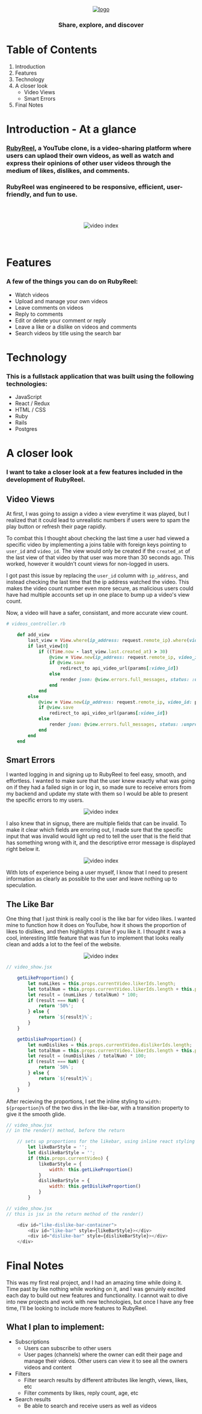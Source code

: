 <br><br/>
[<div style="text-align: center"><img src="app/assets/images/logo.png" alt="logo"></div>](https://rubyreel.herokuapp.com/#/)


<h3 style="text-align: center">Share, explore, and discover</h3>

# Table of Contents
1. Introduction
2. Features
3. Technology
4. A closer look
    * Video Views
    * Smart Errors
5. Final Notes

# Introduction - At a glance
### [RubyReel](https://rubyreel.herokuapp.com/#/), a YouTube clone, is a video-sharing platform where users can uplaod their own videos, as well as watch and express their opinions of other user videos through the medium of likes, dislikes, and comments.

### RubyReel was engineered to be responsive, efficient, user-friendly, and fun to use.

<br><br/>
<div style="text-align: center"><img src="app/assets/images/video_index.png" alt="video index"></div>
<br><br/>

# Features
### A few of the things you can do on RubyReel:
* Watch videos
* Upload and manage your own videos
* Leave comments on videos
* Reply to comments
* Edit or delete your comment or reply
* Leave a like or a dislike on videos and comments
* Search videos by title using the search bar

# Technology
### This is a fullstack application that was built using the following technologies:
* JavaScript
* React / Redux
* HTML / CSS
* Ruby
* Rails
* Postgres

# A closer look
### I want to take a closer look at a few features included in the development of RubyReel.

## Video Views
At first, I was going to assign a video a view everytime it was played, but I realized that it could lead to unrealistic numbers if users were to spam the play button or refresh their page rapidly.

To combat this I thought about checking the last time a user had viewed a specific video by implementing a joins table with foreign keys pointing to `user_id` and `video_id`. The view would only be created if the `created_at` of the last view of that video by that user was more than 30 seconds ago. This worked, however it wouldn't count views for non-logged in users. 

I got past this issue by replacing the `user_id` column with `ip_address`, and instead checking the last time that the ip address watched the video. This makes the video count number even more secure, as malicious users could have had multiple accounts set up in one place to bump up a video's view count.

Now, a video will have a safer, consistant, and more accurate view count.

```Ruby
# videos_controller.rb

    def add_view
        last_view = View.where(ip_address: request.remote_ip).where(video_id: params[:video_id])
        if last_view[0]
            if ((Time.now - last_view.last.created_at) > 30)
                @view = View.new(ip_address: request.remote_ip, video_id: params[:video_id])
                if @view.save
                    redirect_to api_video_url(params[:video_id])
                else
                    render json: @view.errors.full_messages, status: :unprocessable_entity
                end
            end
        else
            @view = View.new(ip_address: request.remote_ip, video_id: params[:video_id])
            if @view.save
                redirect_to api_video_url(params[:video_id])
            else
                render json: @view.errors.full_messages, status: :unprocessable_entity
            end
        end
    end

```

## Smart Errors
I wanted logging in and signing up to RubyReel to feel easy, smooth, and effortless. I wanted to make sure that the user knew exactly what was going on if they had a failed sign in or log in, so made sure to receive errors from my backend and update my state with them so I would be able to present the specific errors to my users.

<div style="text-align: center"><img src="app/assets/images/loggingin.gif" alt="video index"></div>

I also knew that in signup, there are multiple fields that can be invalid. To make it clear which fields are erroring out, I made sure that the specific input that was invalid would light up red to tell the user that is the field that has something wrong with it, and the descriptive error message is displayed right below it.

<div style="text-align: center"><img src="app/assets/images/signup.gif" alt="video index"></div>

With lots of experience being a user myself, I know that I need to present information as clearly as possible to the user and leave nothing up to speculation.

## The Like Bar
One thing that I just think is really cool is the like bar for video likes. I wanted mine to function how it does on YouTube, how it shows the proportion of likes to dislikes, and then highlights it blue if you like it. I thought it was a cool, interesting little feature that was fun to implement that looks really clean and adds a lot to the feel of the website.

<div style="text-align: center"><img src="app/assets/images/likebar.gif" alt="video index"></div>

```Javascript
// video_show.jsx

    getLikeProportion() {
        let numLikes = this.props.currentVideo.likerIds.length;
        let totalNum = this.props.currentVideo.likerIds.length + this.props.currentVideo.dislikerIds.length;
        let result = (numLikes / totalNum) * 100;
        if (result === NaN) {
            return '50%';
        } else {
            return `${result}%`;
        }
    }

    getDislikeProportion() {
        let numDislikes = this.props.currentVideo.dislikerIds.length;
        let totalNum = this.props.currentVideo.likerIds.length + this.props.currentVideo.dislikerIds.length;
        let result = (numDislikes / totalNum) * 100;
        if (result === NaN) {
            return `50%`;
        } else {
            return `${result}%`;
        }
    }

```
After recieving the proportions, I set the inline styling to `width: ${proportion}%` of the two divs in the like-bar, with a transition property to give it the smooth glide. 
```Javascript
// video_show.jsx
// in the render() method, before the return

    // sets up proportions for the likebar, using inline react styling
        let likeBarStyle = '';
        let dislikeBarStyle = '';
        if (this.props.currentVideo) {
            likeBarStyle = {
                width: this.getLikeProportion()
            }
            dislikeBarStyle = {
                width: this.getDislikeProportion()
            }
        }
```
```Javascript
// video_show.jsx
// this is jsx in the return method of the render()

    <div id="like-dislike-bar-container">
        <div id="like-bar" style={likeBarStyle}></div>
        <div id="dislike-bar" style={dislikeBarStyle}></div>
    </div>
```

# Final Notes
This was my first real project, and I had an amazing time while doing it. Time past by like nothing while working on it, and I was genuinly excited each day to build out new features and functionality. I cannot wait to dive into new projects and work with new technologies, but once I have any free time, I'll be looking to include more features to RubyReel.

## What I plan to implement:
* Subscriptions
  * Users can subscribe to other users
  * User pages (channels) where the owner can edit their page and manage their videos. Other users can view it to see all the owners videos and content
* Filters
  * Filter search results by different attributes like length, views, likes, etc
  * Filter comments by likes, reply count, age, etc
* Search results
  * Be able to search and receive users as well as videos
